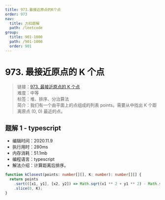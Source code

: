 ```yaml
---
title: 973.最接近原点的K个点
order: 973
nav:
  title: 力扣题解
  path: /leetcode
group:
  title: 901-1000
  path: /901-1000
  order: 901
---
```


# 973. 最接近原点的 K 个点

> 链接：[973. 最接近原点的 K 个点](https://leetcode-cn.com/problems/k-closest-points-to-origin/)  
> 难度：中等  
> 标签：堆、排序、分治算法  
> 简介：我们有一个由平面上的点组成的列表 points。需要从中找出 K 个距离原点 (0, 0) 最近的点。

## 题解 1 - typescript

- 编辑时间：2020.11.9
- 执行用时：280ms
- 内存消耗：51.1mb
- 编程语言：typescript
- 解法介绍：计算距离后排序。

```typescript
function kClosest(points: number[][], K: number): number[][] {
  return points
    .sort(([x1, y1], [x2, y2]) => Math.sqrt(x1 ** 2 + y1 ** 2) - Math.sqrt(x2 ** 2 + y2 ** 2))
    .slice(0, K);
}
```
